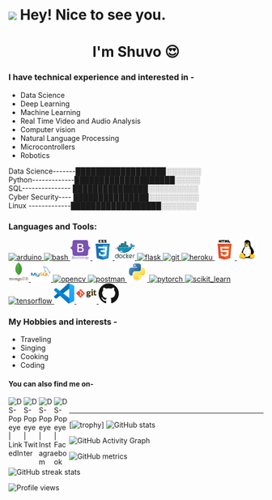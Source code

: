 <h1><img src="https://emojis.slackmojis.com/emojis/images/1531849430/4246/blob-sunglasses.gif?1531849430" width="30"/> Hey! Nice to see you.</h1>
<h1 align="center">I'm Shuvo 😍</h1>

### I have technical experience and interested in -
* Data Science
* Deep Learning
* Machine Learning
* Real Time Video and Audio Analysis
* Computer vision 
* Natural Language Processing 
* Microcontrollers 
* Robotics

Data Science-------██████████████████░░░░░░░                                                                                                                           
Python-------------████████████████████░░░░░                                                                                                                           
SQL--------------- ███████████████░░░░░░░░░░                                                                                                                           
Cyber Security---- ███████████████░░░░░░░░░░                                                                                                                          
Linux -------------██████████████████░░░░░░░                                                                                                                          


<h3 align="left">Languages and Tools:</h3>
<p align="left"> 
<a href="https://www.arduino.cc/" target="_blank"> <img src="https://cdn.worldvectorlogo.com/logos/arduino-1.svg" alt="arduino" width="40" height="40"/> </a> 
<a href="https://www.gnu.org/software/bash/" target="_blank"> <img src="https://www.vectorlogo.zone/logos/gnu_bash/gnu_bash-icon.svg" alt="bash" width="40" height="40"/> </a> 
<a href="https://getbootstrap.com" target="_blank"> <img src="https://raw.githubusercontent.com/devicons/devicon/master/icons/bootstrap/bootstrap-plain-wordmark.svg" alt="bootstrap" width="40" height="40"/> </a> 
<a href="https://www.w3schools.com/css/" target="_blank"> <img src="https://raw.githubusercontent.com/devicons/devicon/master/icons/css3/css3-original-wordmark.svg" alt="css3" width="40" height="40"/> </a> 
<a href="https://www.docker.com/" target="_blank"> <img src="https://raw.githubusercontent.com/devicons/devicon/master/icons/docker/docker-original-wordmark.svg" alt="docker" width="40" height="40"/> </a> 
<a href="https://flask.palletsprojects.com/" target="_blank"> <img src="https://www.vectorlogo.zone/logos/pocoo_flask/pocoo_flask-icon.svg" alt="flask" width="40" height="40"/> </a> 
<a href="https://git-scm.com/" target="_blank"> <img src="https://www.vectorlogo.zone/logos/git-scm/git-scm-icon.svg" alt="git" width="40" height="40"/> </a> 
<a href="https://heroku.com" target="_blank"> <img src="https://www.vectorlogo.zone/logos/heroku/heroku-icon.svg" alt="heroku" width="40" height="40"/> </a> 
<a href="https://www.w3.org/html/" target="_blank"> <img src="https://raw.githubusercontent.com/devicons/devicon/master/icons/html5/html5-original-wordmark.svg" alt="html5" width="40" height="40"/> </a> 
<a href="https://www.linux.org/" target="_blank"> <img src="https://raw.githubusercontent.com/devicons/devicon/master/icons/linux/linux-original.svg" alt="linux" width="40" height="40"/> </a> 
<a href="https://www.mongodb.com/" target="_blank"> <img src="https://raw.githubusercontent.com/devicons/devicon/master/icons/mongodb/mongodb-original-wordmark.svg" alt="mongodb" width="40" height="40"/> </a> 
<a href="https://www.mysql.com/" target="_blank"> <img src="https://raw.githubusercontent.com/devicons/devicon/master/icons/mysql/mysql-original-wordmark.svg" alt="mysql" width="40" height="40"/> </a> 
<a href="https://opencv.org/" target="_blank"> <img src="https://www.vectorlogo.zone/logos/opencv/opencv-icon.svg" alt="opencv" width="40" height="40"/> </a> 
<a href="https://postman.com" target="_blank"> <img src="https://www.vectorlogo.zone/logos/getpostman/getpostman-icon.svg" alt="postman" width="40" height="40"/> </a> 
<a href="https://www.python.org" target="_blank"> <img src="https://raw.githubusercontent.com/devicons/devicon/master/icons/python/python-original.svg" alt="python" width="40" height="40"/> </a> 
<a href="https://pytorch.org/" target="_blank"> <img src="https://www.vectorlogo.zone/logos/pytorch/pytorch-icon.svg" alt="pytorch" width="40" height="40"/> </a> 
<a href="https://scikit-learn.org/" target="_blank"> <img src="https://upload.wikimedia.org/wikipedia/commons/0/05/Scikit_learn_logo_small.svg" alt="scikit_learn" width="40" height="40"/> </a> 
<a href="https://www.tensorflow.org" target="_blank"> <img src="https://www.vectorlogo.zone/logos/tensorflow/tensorflow-icon.svg" alt="tensorflow" width="40" height="40"/> </a>
<a href="https://code.visualstudio.com/" target="_blank"> <img src="https://raw.githubusercontent.com/github/explore/80688e429a7d4ef2fca1e82350fe8e3517d3494d/topics/visual-studio-code/visual-studio-code.png" alt="Visual Studio Code" width="40" height="40"/> </a>
<a href="" target="_blank"> <img src="https://raw.githubusercontent.com/github/explore/80688e429a7d4ef2fca1e82350fe8e3517d3494d/topics/git/git.png" alt="Git" width="40" height="40"/> </a>
<a href="https://github.com/" target="_blank"> <img src="https://raw.githubusercontent.com/github/explore/78df643247d429f6cc873026c0622819ad797942/topics/github/github.png" alt="Github" width="40" height="40"/> </a>
</p>

### My Hobbies and interests -
* Traveling
* Singing
* Cooking
* Coding



#### You can also find me on- 

[<img align="left" alt="DS-Popeye | LinkedIn" width="30px" src="https://img.icons8.com/color/48/000000/linkedin.png" />][linkedin]
[<img align="left" alt="DS-Popeye | Twitter" width="30px" src="https://img.icons8.com/fluent/48/000000/twitter.png" />][twitter]
[<img align="left" alt="DS-Popeye | Instagram" width="30px" src="https://img.icons8.com/fluent/48/000000/instagram-new.png" />][Instagram]
[<img align="left" alt="DS-Popeye | Facebook" width="30px" src="https://img.icons8.com/fluency/48/000000/facebook-new.png" />][Facebook]


<br>

<hr>

[linkedin]: https://bd.linkedin.com/in/md-rabiul-awal-shuvo-5825671a2/
[twitter]: https://twitter.com/Programmer704
[Instagram]: https://www.instagram.com/md_robiul_awal_shuvo/
[Facebook]: https://www.facebook.com/robiulawal.shuvo70

[![trophy](https://github-profile-trophy.vercel.app/?username=DS-Popeye)]
![GitHub stats](https://github-readme-stats.vercel.app/api?username=DS-Popeye&show_icons=true)  

![GitHub Activity Graph](https://activity-graph.herokuapp.com/graph?username=DS-Popeye)  

![GitHub metrics](https://metrics.lecoq.io/DS-Popeye)  

![GitHub streak stats](https://github-readme-streak-stats.herokuapp.com/?user=DS-Popeye)  

![Profile views](https://gpvc.arturio.dev/DS-Popeye)  


